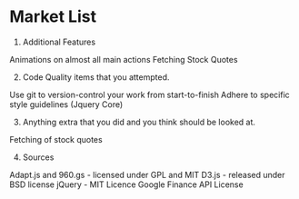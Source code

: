 Market List
===========

1) Additional Features

Animations on almost all main actions
Fetching Stock Quotes

2) Code Quality items that you attempted.

Use git to version-control your work from start-to-finish
Adhere to specific style guidelines (Jquery Core)

3) Anything extra that you did and you think should be looked at.

Fetching of stock quotes

4) Sources

  Adapt.js and 960.gs - licensed under GPL and MIT
  D3.js - released under BSD license
  jQuery - MIT Licence
  Google Finance API License